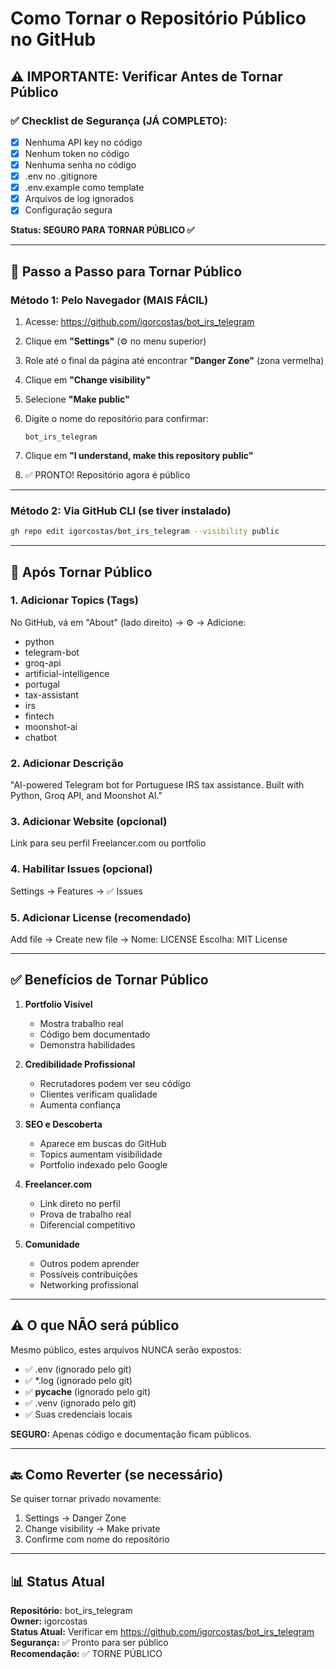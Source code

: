 # Como Tornar o Repositório Público no GitHub

## ⚠️ IMPORTANTE: Verificar Antes de Tornar Público

### ✅ Checklist de Segurança (JÁ COMPLETO):
- [x] Nenhuma API key no código
- [x] Nenhum token no código  
- [x] Nenhuma senha no código
- [x] .env no .gitignore
- [x] .env.example como template
- [x] Arquivos de log ignorados
- [x] Configuração segura

**Status: SEGURO PARA TORNAR PÚBLICO ✅**

---

## 📝 Passo a Passo para Tornar Público

### Método 1: Pelo Navegador (MAIS FÁCIL)

1. Acesse: https://github.com/igorcostas/bot_irs_telegram

2. Clique em **"Settings"** (⚙️ no menu superior)

3. Role até o final da página até encontrar **"Danger Zone"** (zona vermelha)

4. Clique em **"Change visibility"**

5. Selecione **"Make public"**

6. Digite o nome do repositório para confirmar:
   ```
   bot_irs_telegram
   ```

7. Clique em **"I understand, make this repository public"**

8. ✅ PRONTO! Repositório agora é público

---

### Método 2: Via GitHub CLI (se tiver instalado)

```bash
gh repo edit igorcostas/bot_irs_telegram --visibility public
```

---

## 🎯 Após Tornar Público

### 1. Adicionar Topics (Tags)
No GitHub, vá em "About" (lado direito) → ⚙️ → Adicione:
- python
- telegram-bot
- groq-api
- artificial-intelligence
- portugal
- tax-assistant
- irs
- fintech
- moonshot-ai
- chatbot

### 2. Adicionar Descrição
"AI-powered Telegram bot for Portuguese IRS tax assistance. Built with Python, Groq API, and Moonshot AI."

### 3. Adicionar Website (opcional)
Link para seu perfil Freelancer.com ou portfolio

### 4. Habilitar Issues (opcional)
Settings → Features → ✅ Issues

### 5. Adicionar License (recomendado)
Add file → Create new file → Nome: LICENSE
Escolha: MIT License

---

## ✅ Benefícios de Tornar Público

1. **Portfolio Visível**
   - Mostra trabalho real
   - Código bem documentado
   - Demonstra habilidades

2. **Credibilidade Profissional**
   - Recrutadores podem ver seu código
   - Clientes verificam qualidade
   - Aumenta confiança

3. **SEO e Descoberta**
   - Aparece em buscas do GitHub
   - Topics aumentam visibilidade
   - Portfolio indexado pelo Google

4. **Freelancer.com**
   - Link direto no perfil
   - Prova de trabalho real
   - Diferencial competitivo

5. **Comunidade**
   - Outros podem aprender
   - Possíveis contribuições
   - Networking profissional

---

## ⚠️ O que NÃO será público

Mesmo público, estes arquivos NUNCA serão expostos:
- ✅ .env (ignorado pelo git)
- ✅ *.log (ignorado pelo git)
- ✅ __pycache__ (ignorado pelo git)
- ✅ .venv (ignorado pelo git)
- ✅ Suas credenciais locais

**SEGURO:** Apenas código e documentação ficam públicos.

---

## 🔙 Como Reverter (se necessário)

Se quiser tornar privado novamente:
1. Settings → Danger Zone
2. Change visibility → Make private
3. Confirme com nome do repositório

---

## 📊 Status Atual

**Repositório:** bot_irs_telegram  
**Owner:** igorcostas  
**Status Atual:** Verificar em https://github.com/igorcostas/bot_irs_telegram  
**Segurança:** ✅ Pronto para ser público  
**Recomendação:** ✅ TORNE PÚBLICO

